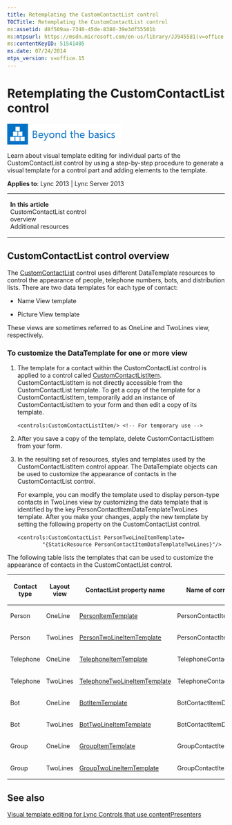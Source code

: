 ```yaml
---
title: Retemplating the CustomContactList control
TOCTitle: Retemplating the CustomContactList control
ms:assetid: d8f509aa-7340-45de-8380-39e3df55501b
ms:mtpsurl: https://msdn.microsoft.com/en-us/library/JJ945581(v=office.15)
ms:contentKeyID: 51541405
ms.date: 07/24/2014
mtps_version: v=office.15
---
```


# Retemplating the CustomContactList control

![Beyond the basics topic](images/JJ937254.mod_icon_beyondbasics_long(Office.15).png "Beyond the basics topic")

Learn about visual template editing for individual parts of the CustomContactList control by using a step-by-step procedure to generate a visual template for a control part and adding elements to the template.



**Applies to**: Lync 2013 | Lync Server 2013

<table>
<colgroup>
<col style="width: 50%" />
<col style="width: 50%" />
</colgroup>
<tbody>
<tr class="odd">
<td><p><strong>In this article</strong><br />
CustomContactList control overview<br />
Additional resources</p></td>
<td><p></p></td>
</tr>
</tbody>
</table>

## CustomContactList control overview

The [CustomContactList](https://msdn.microsoft.com/en-us/library/hh346321\(v=office.15\)) control uses different DataTemplate resources to control the appearance of people, telephone numbers, bots, and distribution lists. There are two data templates for each type of contact:

  - Name View template

  - Picture View template

These views are sometimes referred to as OneLine and TwoLines view, respectively.

### To customize the DataTemplate for one or more view

1.  The template for a contact within the CustomContactList control is applied to a control called [CustomContactListItem](https://msdn.microsoft.com/en-us/library/hh346017\(v=office.15\)). CustomContactListItem is not directly accessible from the CustomContactList template. To get a copy of the template for a CustomContactListItem, temporarily add an instance of CustomContactListItem to your form and then edit a copy of its template.
    
        <controls:CustomContactListItem/> <!-- For temporary use -->

2.  After you save a copy of the template, delete CustomContactListItem from your form.

3.  In the resulting set of resources, styles and templates used by the CustomContactListItem control appear. The DataTemplate objects can be used to customize the appearance of contacts in the CustomContactList control.
    
    For example, you can modify the template used to display person-type contacts in TwoLines view by customizing the data template that is identified by the key PersonContactItemDataTemplateTwoLines template. After you make your changes, apply the new template by setting the following property on the CustomContactList control.
    
        <controls:CustomContactList PersonTwoLineItemTemplate=
                "{StaticResource PersonContactItemDataTemplateTwoLines}"/>

The following table lists the templates that can be used to customize the appearance of contacts in the CustomContactList control.

<table>
<colgroup>
<col style="width: 25%" />
<col style="width: 25%" />
<col style="width: 25%" />
<col style="width: 25%" />
</colgroup>
<thead>
<tr class="header">
<th><p>Contact type</p></th>
<th><p>Layout view</p></th>
<th><p>ContactList property name</p></th>
<th><p>Name of corresponding DataTemplate</p></th>
</tr>
</thead>
<tbody>
<tr class="odd">
<td><p>Person</p></td>
<td><p>OneLine</p></td>
<td><p><a href="https://msdn.microsoft.com/en-us/library/hh363472(v=office.15)">PersonItemTemplate</a></p></td>
<td><p>PersonContactItemDataTemplateOneLine</p></td>
</tr>
<tr class="even">
<td><p>Person</p></td>
<td><p>TwoLines</p></td>
<td><p><a href="https://msdn.microsoft.com/en-us/library/hh379568(v=office.15)">PersonTwoLineItemTemplate</a></p></td>
<td><p>PersonContactItemDataTemplateTwoLines</p></td>
</tr>
<tr class="odd">
<td><p>Telephone</p></td>
<td><p>OneLine</p></td>
<td><p><a href="https://msdn.microsoft.com/en-us/library/hh363420(v=office.15)">TelephoneItemTemplate</a></p></td>
<td><p>TelephoneContactItemDataTemplateOneLine</p></td>
</tr>
<tr class="even">
<td><p>Telephone</p></td>
<td><p>TwoLines</p></td>
<td><p><a href="https://msdn.microsoft.com/en-us/library/hh363486(v=office.15)">TelephoneTwoLineItemTemplate</a></p></td>
<td><p>TelephoneContactItemDataTemplateTwoLines</p></td>
</tr>
<tr class="odd">
<td><p>Bot</p></td>
<td><p>OneLine</p></td>
<td><p><a href="https://msdn.microsoft.com/en-us/library/hh363732(v=office.15)">BotItemTemplate</a></p></td>
<td><p>BotContactItemDataTemplateOneLine</p></td>
</tr>
<tr class="even">
<td><p>Bot</p></td>
<td><p>TwoLines</p></td>
<td><p><a href="https://msdn.microsoft.com/en-us/library/hh363405(v=office.15)">BotTwoLineItemTemplate</a></p></td>
<td><p>BotContactItemDataTemplateTwoLines</p></td>
</tr>
<tr class="odd">
<td><p>Group</p></td>
<td><p>OneLine</p></td>
<td><p><a href="https://msdn.microsoft.com/en-us/library/hh379035(v=office.15)">GroupItemTemplate</a></p></td>
<td><p>GroupContactItemDataTemplateOneLine</p></td>
</tr>
<tr class="even">
<td><p>Group</p></td>
<td><p>TwoLines</p></td>
<td><p><a href="https://msdn.microsoft.com/en-us/library/hh379585(v=office.15)">GroupTwoLineItemTemplate</a></p></td>
<td><p>GroupContactItemDataTemplateTwoLines</p></td>
</tr>
</tbody>
</table>

## See also

[Visual template editing for Lync Controls that use contentPresenters](visual-template-editing-for-lync-controls-that-use-contentpresenters.md)

